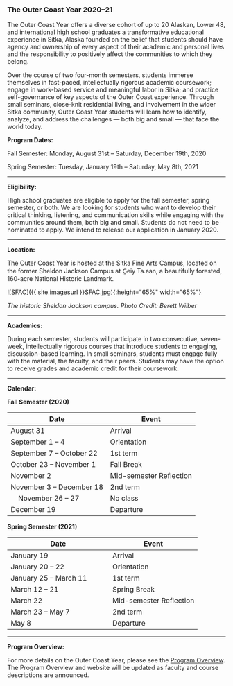 ### The Outer Coast Year 2020–21

The Outer Coast Year offers a diverse cohort of up to 20 Alaskan, Lower 48, and international high school graduates a transformative educational experience in Sitka, Alaska founded on the belief that students should have agency and ownership of every aspect of their academic and personal lives and the responsibility to positively affect the communities to which they belong.

Over the course of two four-month semesters, students immerse themselves in fast-paced, intellectually rigorous academic coursework; engage in work-based service and meaningful labor in Sitka; and practice self-governance of key aspects of the Outer Coast experience. Through small seminars, close-knit residential living, and involvement in the wider Sitka community, Outer Coast Year students will learn how to identify, analyze, and address the challenges — both big and small — that face the world today.

<strong>Program Dates:</strong>

Fall Semester: Monday, August 31st – Saturday, December 19th, 2020

Spring Semester: Tuesday, January 19th – Saturday, May 8th, 2021

***

<strong>Eligibility:</strong>

High school graduates are eligible to apply for the fall semester, spring semester, or both. We are looking for students who want to develop their critical thinking, listening, and communication skills while engaging with the communities around them, both big and small. Students do not need to be nominated to apply. We intend to release our application in January 2020.

***

<strong>Location:</strong>

The Outer Coast Year is hosted at the Sitka Fine Arts Campus, located on the former Sheldon Jackson Campus at G̱eiy Ta.aan, a beautifully forested, 160-acre National Historic Landmark. 

<!-- This inserts the campus image -->
![SFAC]({{ site.imagesurl }}SFAC.jpg){:height="65%" width="65%"}

_The historic Sheldon Jackson campus. Photo Credit: Berett Wilber_

***

<strong>Academics:</strong>

During each semester, students will participate in two consecutive, seven-week, intellectually rigorous courses that introduce students to engaging, discussion-based learning. In small seminars, students must engage fully with the material, the faculty, and their peers. Students may have the option to receive grades and academic credit for their coursework.

***

<strong>Calendar:</strong>

<strong>Fall Semester (2020)</strong>

| Date          | Event     |
| ------------- | ------------- |
| August 31 | Arrival  |
| September 1 – 4   | Orientation |
| September 7 – October 22  | 1st term |
| October 23 – November 1 | Fall Break |
| November 2  | Mid-semester Reflection  |
| November 3 – December 18  | 2nd term |
| &nbsp; &nbsp; November 26 – 27  | No class  |
| December 19  | Departure |

<strong>Spring Semester (2021)</strong>

| Date          | Event     |
| ------------- | ------------- |
| January 19 | Arrival  |
| January 20 – 22 | Orientation |
| January 25 – March 11 &nbsp; &nbsp; &nbsp; &nbsp; &nbsp; | 1st term |
| March 12 – 21 | Spring Break |
| March 22 | Mid-semester Reflection  |
| March 23 – May 7 | 2nd term |
| May 8 | Departure |

***
<strong>Program Overview:</strong>

For more details on the Outer Coast Year, please see the <a class="blue-text text-lighten-1" href="https://docs.google.com/document/d/1XniH45s2ML6hB-8IsiKOtQ00FPKloqC_js4NkeU41ZY/edit" target="_blank">Program Overview</a>. The Program Overview and website will be updated as faculty and course descriptions are announced.


